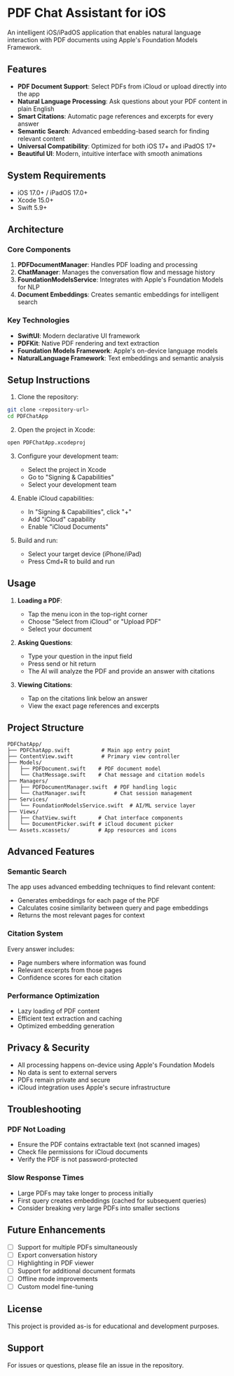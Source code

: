 # PDF Chat Assistant for iOS

An intelligent iOS/iPadOS application that enables natural language interaction with PDF documents using Apple's Foundation Models Framework.

## Features

- **PDF Document Support**: Select PDFs from iCloud or upload directly into the app
- **Natural Language Processing**: Ask questions about your PDF content in plain English
- **Smart Citations**: Automatic page references and excerpts for every answer
- **Semantic Search**: Advanced embedding-based search for finding relevant content
- **Universal Compatibility**: Optimized for both iOS 17+ and iPadOS 17+
- **Beautiful UI**: Modern, intuitive interface with smooth animations

## System Requirements

- iOS 17.0+ / iPadOS 17.0+
- Xcode 15.0+
- Swift 5.9+

## Architecture

### Core Components

1. **PDFDocumentManager**: Handles PDF loading and processing
2. **ChatManager**: Manages the conversation flow and message history
3. **FoundationModelsService**: Integrates with Apple's Foundation Models for NLP
4. **Document Embeddings**: Creates semantic embeddings for intelligent search

### Key Technologies

- **SwiftUI**: Modern declarative UI framework
- **PDFKit**: Native PDF rendering and text extraction
- **Foundation Models Framework**: Apple's on-device language models
- **NaturalLanguage Framework**: Text embeddings and semantic analysis

## Setup Instructions

1. Clone the repository:
```bash
git clone <repository-url>
cd PDFChatApp
```

2. Open the project in Xcode:
```bash
open PDFChatApp.xcodeproj
```

3. Configure your development team:
   - Select the project in Xcode
   - Go to "Signing & Capabilities"
   - Select your development team

4. Enable iCloud capabilities:
   - In "Signing & Capabilities", click "+"
   - Add "iCloud" capability
   - Enable "iCloud Documents"

5. Build and run:
   - Select your target device (iPhone/iPad)
   - Press Cmd+R to build and run

## Usage

1. **Loading a PDF**:
   - Tap the menu icon in the top-right corner
   - Choose "Select from iCloud" or "Upload PDF"
   - Select your document

2. **Asking Questions**:
   - Type your question in the input field
   - Press send or hit return
   - The AI will analyze the PDF and provide an answer with citations

3. **Viewing Citations**:
   - Tap on the citations link below an answer
   - View the exact page references and excerpts

## Project Structure

```
PDFChatApp/
├── PDFChatApp.swift          # Main app entry point
├── ContentView.swift         # Primary view controller
├── Models/
│   ├── PDFDocument.swift    # PDF document model
│   └── ChatMessage.swift    # Chat message and citation models
├── Managers/
│   ├── PDFDocumentManager.swift  # PDF handling logic
│   └── ChatManager.swift         # Chat session management
├── Services/
│   └── FoundationModelsService.swift  # AI/ML service layer
├── Views/
│   ├── ChatView.swift       # Chat interface components
│   └── DocumentPicker.swift # iCloud document picker
└── Assets.xcassets/         # App resources and icons
```

## Advanced Features

### Semantic Search
The app uses advanced embedding techniques to find relevant content:
- Generates embeddings for each page of the PDF
- Calculates cosine similarity between query and page embeddings
- Returns the most relevant pages for context

### Citation System
Every answer includes:
- Page numbers where information was found
- Relevant excerpts from those pages
- Confidence scores for each citation

### Performance Optimization
- Lazy loading of PDF content
- Efficient text extraction and caching
- Optimized embedding generation

## Privacy & Security

- All processing happens on-device using Apple's Foundation Models
- No data is sent to external servers
- PDFs remain private and secure
- iCloud integration uses Apple's secure infrastructure

## Troubleshooting

### PDF Not Loading
- Ensure the PDF contains extractable text (not scanned images)
- Check file permissions for iCloud documents
- Verify the PDF is not password-protected

### Slow Response Times
- Large PDFs may take longer to process initially
- First query creates embeddings (cached for subsequent queries)
- Consider breaking very large PDFs into smaller sections

## Future Enhancements

- [ ] Support for multiple PDFs simultaneously
- [ ] Export conversation history
- [ ] Highlighting in PDF viewer
- [ ] Support for additional document formats
- [ ] Offline mode improvements
- [ ] Custom model fine-tuning

## License

This project is provided as-is for educational and development purposes.

## Support

For issues or questions, please file an issue in the repository.
